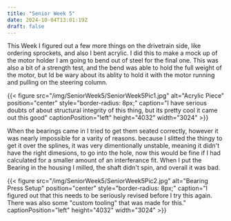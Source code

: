 ```yaml
---
title: "Senior Week 5"
date: 2024-10-04T13:01:19Z
draft: false
---
```

This Week I figured out a few more things on the drivetrain side, like ordering sprockets, and also I bent acrylic. I did this to make a mock up of the motor holder I am going to bend out of steel for the final one. This was also a bit of a strength test, and the bend was able to hold the full weight of the motor, but Id be wary about its ablity to hold it with the motor running and pulling on the steering column.

{{< figure src="/img/SeniorWeek5/SeniorWeek5Pic1.jpg" alt="Acrylic Piece" position="center" style="border-radius: 8px;" caption="I have serious doubts of about structural integrity of this thing, but its pretty cool it came out this good" captionPosition="left" height="4032" width="3024" >}}

When the bearings came in I tried to get them seated correctly, however it was nearly impossible for a varity of reasons. because I slitted the thingy to get it over the splines, it was very dimentionally unstable, meaning it didn't have the right dimesions, to go into the hole, now this would be fine if I had calculated for a smaller amount of an interferance fit. When I put the Bearing in the housing I milled, the shaft didn't spin, and overall it was bad.

{{< figure src="/img/SeniorWeek5/SeniorWeek5Pic2.jpg" alt="Bearing Press Setup" position="center" style="border-radius: 8px;" caption="I figured out that this needs to be seriously revised before I try this again. There was also some "custom tooling" that was made for this." captionPosition="left" height="4032" width="3024" >}}